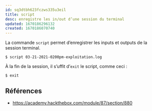 ```yaml
---
id: sq3dtbh623fczws335u3eil
title: script
desc: enregistre les in/out d’une session du terminal
updated: 1670186296132
created: 1670186070740
---
```


La commande `script` permet d’enregistrer les inputs et outputs de la session terminal.

```shell
$ script 03-21-2021-0200pm-exploitation.log
```

À la fin de la session, il s’uffit d’`exit` le script, comme ceci :

```shell
$ exit
```

## Références

- https://academy.hackthebox.com/module/87/section/880